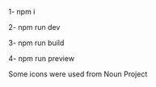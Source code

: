 1- npm i


2- npm run dev


3- npm run build


4- npm run preview


Some icons were used from Noun Project